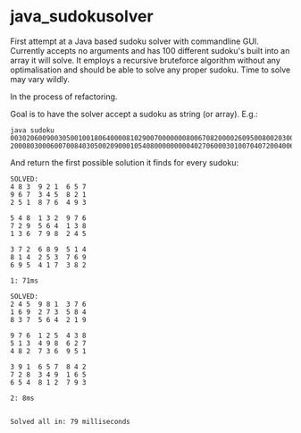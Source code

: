# java_sudokusolver

First attempt at a Java based sudoku solver with commandline GUI.
Currently accepts no arguments and has 100 different sudoku's built into an array it will solve.
It employs a recursive bruteforce algorithm without any optimalisation and should be able to solve any proper sudoku. Time to solve may vary wildly.

In the process of refactoring.


Goal is to have the solver accept a sudoku as string (or array). E.g.:
```
java sudoku 003020600900305001001806400008102900700000008006708200002609500800203009005010300 200080300060070084030500209000105408000000000402706000301007040720040060004010003
```
And return the first possible solution it finds for every sudoku:
```
SOLVED:
4 8 3  9 2 1  6 5 7  
9 6 7  3 4 5  8 2 1  
2 5 1  8 7 6  4 9 3  

5 4 8  1 3 2  9 7 6  
7 2 9  5 6 4  1 3 8  
1 3 6  7 9 8  2 4 5  

3 7 2  6 8 9  5 1 4  
8 1 4  2 5 3  7 6 9  
6 9 5  4 1 7  3 8 2  

1: 71ms

SOLVED: 
2 4 5  9 8 1  3 7 6  
1 6 9  2 7 3  5 8 4  
8 3 7  5 6 4  2 1 9  

9 7 6  1 2 5  4 3 8  
5 1 3  4 9 8  6 2 7  
4 8 2  7 3 6  9 5 1  

3 9 1  6 5 7  8 4 2  
7 2 8  3 4 9  1 6 5  
6 5 4  8 1 2  7 9 3  

2: 8ms


Solved all in: 79 milliseconds
```
